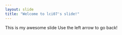 ```yaml
---
layout: slide
title: "Welcome to lci07's slide!"
---
```

This is my awesome slide
Use the left arrow to go back!